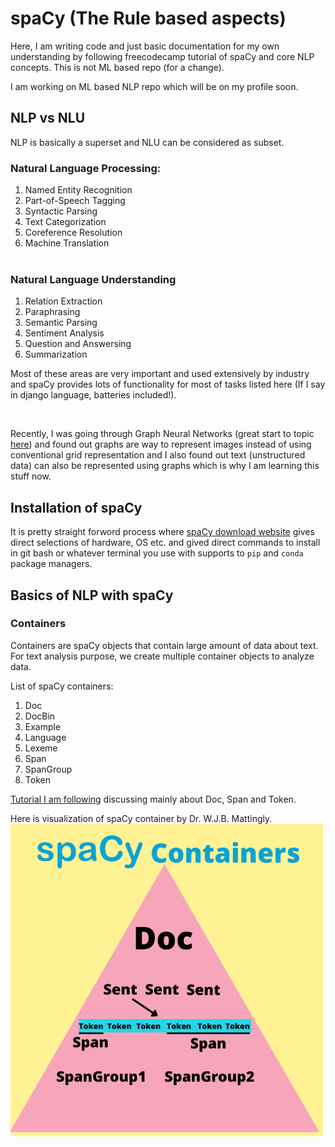 # spaCy (The Rule based aspects)

Here, I am writing code and just basic documentation for my own understanding by following freecodecamp tutorial of spaCy and core NLP concepts. This is not ML based repo (for a change). <br>

I am working on ML based NLP repo which will be on my profile soon. 

## NLP vs NLU

NLP is basically a superset and NLU can be considered as subset.
<br>

### Natural Language Processing:
1. Named Entity Recognition
2. Part-of-Speech Tagging
3. Syntactic Parsing
4. Text Categorization
5. Coreference Resolution
6. Machine Translation
<br><br>

### Natural Language Understanding
1. Relation Extraction
2. Paraphrasing
3. Semantic Parsing
4. Sentiment Analysis
5. Question and Answersing
6. Summarization

Most of these areas are very important and used extensively by industry and spaCy provides lots of functionality for most of tasks listed here (If I say in django language, batteries included!).

<br>

Recently, I was going through Graph Neural Networks (great start to topic [here](https://distill.pub/2021/gnn-intro/)) and found out graphs are way to represent images instead of using conventional grid representation and I also found out text (unstructured data) can also be represented using graphs which is why I am learning this stuff now. 

## Installation of spaCy

It is pretty straight forword process where [spaCy download website](https://spacy.io/usage) gives direct selections of hardware, OS etc. and gived direct commands to install in git bash or whatever terminal you use with supports to `pip` and `conda` package managers. 

## Basics of NLP with spaCy

### Containers

Containers are spaCy objects that contain large amount of data about text. For text analysis purpose, we create multiple container objects to analyze data. <br>

List of spaCy containers:
1. Doc
2. DocBin
3. Example
4. Language
5. Lexeme
6. Span
7. SpanGroup
8. Token

[Tutorial I am following](https://www.youtube.com/watch?v=dIUTsFT2MeQ) discussing mainly about Doc, Span and Token.

Here is visualization of spaCy container by Dr. W.J.B. Mattingly. <br>
<img src='./static/spacy_containers.png' height="500px" alt="spaCy Container">

